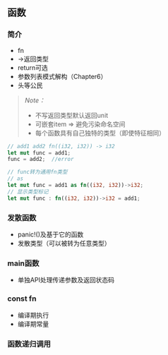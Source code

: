 ## 函数

### 简介
- fn
- ->返回类型
- return可选
- 参数列表模式解构（Chapter6）
- 头等公民
> *Note：*
> - 不写返回类型默认返回unit
> - 可嵌套item => 避免污染命名空间
> - 每个函数具有自己独特的类型（即使特征相同）
```rust
// add1 add2 fn((i32, i32)) -> i32
let mut func = add1;
func = add2;  //error

// func转为通用fn类型
// as 
let mut func = add1 as fn((i32, i32))->i32;
// 显示类型标记
let mut func : fn((i32, i32))->i32 = add1;
```

### 发散函数
- panic!()及基于它的函数
- 发散类型（可以被转为任意类型）

### main函数
- 单独API处理传递参数及返回状态码

### const fn
- 编译期执行
- 编译期常量

### 函数递归调用
